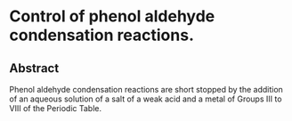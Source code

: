 # Control of phenol aldehyde condensation reactions.

## Abstract
Phenol aldehyde condensation reactions are short stopped by the addition of an aqueous solution of a salt of a weak acid and a metal of Groups III to VIII of the Periodic Table.